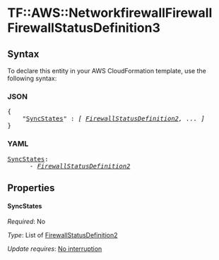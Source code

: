 # TF::AWS::NetworkfirewallFirewall FirewallStatusDefinition3

## Syntax

To declare this entity in your AWS CloudFormation template, use the following syntax:

### JSON

<pre>
{
    "<a href="#syncstates" title="SyncStates">SyncStates</a>" : <i>[ <a href="firewallstatusdefinition2.md">FirewallStatusDefinition2</a>, ... ]</i>
}
</pre>

### YAML

<pre>
<a href="#syncstates" title="SyncStates">SyncStates</a>: <i>
      - <a href="firewallstatusdefinition2.md">FirewallStatusDefinition2</a></i>
</pre>

## Properties

#### SyncStates

_Required_: No

_Type_: List of <a href="firewallstatusdefinition2.md">FirewallStatusDefinition2</a>

_Update requires_: [No interruption](https://docs.aws.amazon.com/AWSCloudFormation/latest/UserGuide/using-cfn-updating-stacks-update-behaviors.html#update-no-interrupt)

